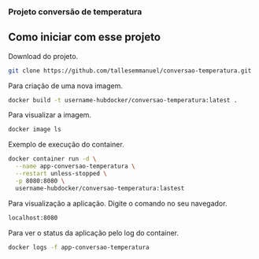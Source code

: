 ### Projeto conversão de temperatura

## Como iniciar com esse projeto

Download do projeto.

```bash
git clone https://github.com/tallesemmanuel/conversao-temperatura.git
```

Para criação de uma nova imagem.

```bash
docker build -t username-hubdocker/conversao-temperatura:latest .
```

Para visualizar a imagem.

```bash
docker image ls
```

Exemplo de execução do container.

```bash
docker container run -d \
  --name app-conversao-temperatura \
  --restart unless-stopped \
  -p 8080:8080 \
  username-hubdocker/conversao-temperatura:lastest
```

Para visualização a aplicação. Digite o comando no seu navegador.

```bash
localhost:8080
```

Para ver o status da aplicação pelo log do container.

```bash
docker logs -f app-conversao-temperatura
```
